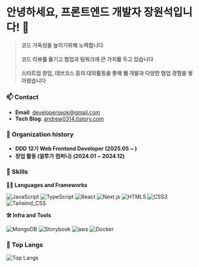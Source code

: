 # 안녕하세요, 프론트엔드 개발자 **장원석**입니다! 👋

> **코드 가독성을 높이기위해 노력합니다** </br></br>
> **코드 리뷰를 즐기고 협업과 팀워크에 큰 가치를 두고 있습니다** </br></br>
> **스타트업 창업, 데브코스 등의 대외활동을 통해 웹 개발과 다양한 협업 경험을 쌓아왔습니다** </br>

### 📫 Contact
- **Email**: [developerseok@gmail.com](mailto:developerseok@gmail.com)
- **Tech Blog**: [andrew0314.tistory.com](https://andrew0314.tistory.com/)

### 🏫 Organization history
- **DDD 12기 Web Frontend Developer (2025.05 ~ )**
- **창업 활동 (얼루가 컴퍼니) (2024.01 ~ 2024.12)**


### 🦾 Skills

**🧑‍💻 Languages and Frameworks**

![JavaScript](https://img.shields.io/badge/JavaScript-F7DF1E?style=for-the-badge&logo=javascript&logoColor=black)
![TypeScript](https://img.shields.io/badge/TypeScript-3178C6?style=for-the-badge&logo=typescript&logoColor=white)
![React](https://img.shields.io/badge/React-61DAFB?style=for-the-badge&logo=react&logoColor=black)
![Next.js](https://img.shields.io/badge/Next.js-000000?style=for-the-badge&logo=next.js&logoColor=white)
![HTML5](https://img.shields.io/badge/HTML5-E34F26?style=for-the-badge&logo=html5&logoColor=white)
![CSS3](https://img.shields.io/badge/CSS3-1572B6?style=for-the-badge&logo=css3&logoColor=white)
![Tailwind_CSS](https://img.shields.io/badge/Tailwind_CSS-38B2AC?style=for-the-badge&logo=tailwind-css&logoColor=white)


**🛠️ Infra and Tools**

![MongoDB](https://img.shields.io/badge/MongoDB-47A248?style=for-the-badge&logo=mongodb&logoColor=white)
![Storybook](https://img.shields.io/badge/Storybook-FF4785?style=for-the-badge&logo=storybook&logoColor=white)
![aws](https://img.shields.io/badge/aws-232F3E.svg?&style=for-the-badge&logo=amazonaws&logoColor=white)
![Docker](https://img.shields.io/badge/Docker-2496ED?style=for-the-badge&logo=docker&logoColor=white)



### 🚌 Top Langs 
![Top Langs](https://github-readme-stats.vercel.app/api/top-langs/?username=Wonchang0314&layout=compact)


